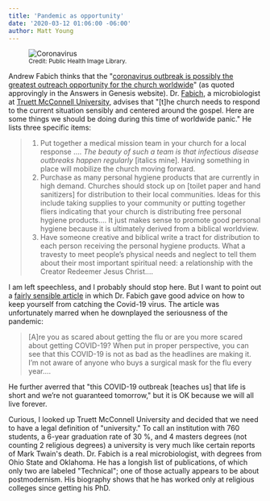 ```yaml
---
title: 'Pandemic as opportunity'
date: '2020-03-12 01:06:00 -06:00'
author: Matt Young
---
```


<figure>
<img src="/PT/uploads/2020/Coronavirus_CDC_600_2.jpg" alt="Coronavirus"/>
<figcaption><small>Credit: Public Health Image Library.</small>
</figcaption>
</figure>

Andrew Fabich thinks that the "[coronavirus outbreak is possibly the greatest outreach opportunity for the church worldwide](https://answersingenesis.org/culture/coronavirus/)" (as quoted approvingly in the Answers in Genesis website). Dr. [Fabich](https://answersingenesis.org/bios/andrew-fabich/), a microbiologist at [Truett McConnell University](https://truett.edu/), advises that "[t]he church needs to respond to the current situation sensibly and centered around the gospel. Here are some things we should be doing during this time of worldwide panic." He lists three specific items:
<!--more-->
><ol><li>Put together a medical mission team in your church for a local response …. <i>The beauty of such a team is that infectious disease outbreaks happen regularly</i> [italics mine]. Having something in place will mobilize the church moving forward.</li>
><li>Purchase as many personal hygiene products that are currently in high demand. Churches should stock up on [toilet paper and hand sanitizers] for distribution to their local communities. Ideas for this include taking supplies to your community or putting together fliers indicating that your church is distributing free personal hygiene products.… It just makes sense to promote good personal hygiene because it is ultimately derived from a biblical worldview.</li>
><li>Have someone creative and biblical write a tract for distribution to each person receiving the personal hygiene products. What a travesty to meet people’s physical needs and neglect to tell them about their most important spiritual need: a relationship with the Creator Redeemer Jesus Christ.… </li></ol>

I am left speechless, and I probably should stop here. But I want to point out a [fairly sensible article](https://answersingenesis.org/human-body/coronavirus-biblical-practical/) in which Dr. Fabich gave good advice on how to keep yourself from catching the Covid-19 virus. The article was unfortunately marred when he downplayed the seriousness of the pandemic:

>[A]re you as scared about getting the flu or are you more scared about getting COVID-19? When put in proper perspective, you can see that this COVID-19 is not as bad as the headlines are making it. I’m not aware of anyone who buys a surgical mask for the flu every year....

He further averred that "this COVID-19 outbreak [teaches us] that life is short and we’re not guaranteed tomorrow," but it is OK because we will all live forever.

Curious, I looked up Truett McConnell University and decided that we need to have a legal definition of "university." To call an institution with 760 students, a 6-year graduation rate of 30&nbsp;%, and 4 masters degrees (not counting 2 religious degrees) a university is very much like certain reports of Mark Twain's death. Dr. Fabich is a real microbiologist, with degrees from Ohio State and Oklahoma. He has a longish list of publications, of which only two are labeled "Technical"; one of those actually appears to be about postmodernism. His biography shows that he has worked only at religious colleges since getting his PhD.
